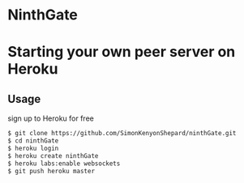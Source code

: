 NinthGate
==========

# Starting your own peer server on Heroku

## Usage


sign up to Heroku for free

```bash
$ git clone https://github.com/SimonKenyonShepard/ninthGate.git
$ cd ninthGate
$ heroku login
$ heroku create ninthGate
$ heroku labs:enable websockets
$ git push heroku master
